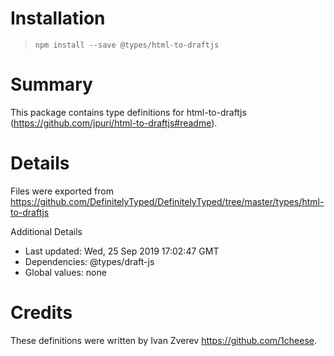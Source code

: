 # Installation
> `npm install --save @types/html-to-draftjs`

# Summary
This package contains type definitions for html-to-draftjs (https://github.com/jpuri/html-to-draftjs#readme).

# Details
Files were exported from https://github.com/DefinitelyTyped/DefinitelyTyped/tree/master/types/html-to-draftjs

Additional Details
 * Last updated: Wed, 25 Sep 2019 17:02:47 GMT
 * Dependencies: @types/draft-js
 * Global values: none

# Credits
These definitions were written by Ivan Zverev <https://github.com/1cheese>.
